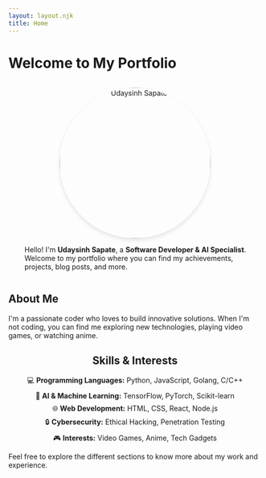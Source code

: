 ```yaml
--- 
layout: layout.njk
title: Home
---
```

# Welcome to My Portfolio

<div style="display: flex; flex-wrap: wrap; align-items: center; margin-top: 2rem;">
  <div style="flex: 1; text-align: center; min-width: 300px;">
    <img src="https://www.imghost.net/ib/Xh8QaNMRNSaPA3a_1734898317.webp" alt="Udaysinh Sapate" style="border-radius: 50%; width: 300px; height: 300px; object-fit: cover; box-shadow: 0 4px 8px rgba(0, 0, 0, 0.1);">
  </div>
  <div style="flex: 2; padding-left: 2rem; min-width: 300px;">
    <p>Hello! I'm <strong>Udaysinh Sapate</strong>, a <strong>Software Developer & AI Specialist</strong>. Welcome to my portfolio where you can find my achievements, projects, blog posts, and more.</p>
  </div>
</div>

## About Me
I'm a passionate coder who loves to build innovative solutions. When I'm not coding, you can find me exploring new technologies, playing video games, or watching anime.

<div class="skills-interests">
  <h2 style="text-align: center;">Skills & Interests</h2>
  <ul style="list-style-type: none; padding: 0;">
    <li style="margin: 0.5rem 0; text-align: center;">💻 <strong>Programming Languages:</strong> Python, JavaScript, Golang, C/C++</li>
    <li style="margin: 0.5rem 0; text-align: center;">🧠 <strong>AI & Machine Learning:</strong> TensorFlow, PyTorch, Scikit-learn</li>
    <li style="margin: 0.5rem 0; text-align: center;">🌐 <strong>Web Development:</strong> HTML, CSS, React, Node.js</li>
    <li style="margin: 0.5rem 0; text-align: center;">🔒 <strong>Cybersecurity:</strong> Ethical Hacking, Penetration Testing</li>
    <li style="margin: 0.5rem 0; text-align: center;">🎮 <strong>Interests:</strong> Video Games, Anime, Tech Gadgets</li>
  </ul>
</div>

Feel free to explore the different sections to know more about my work and experience.